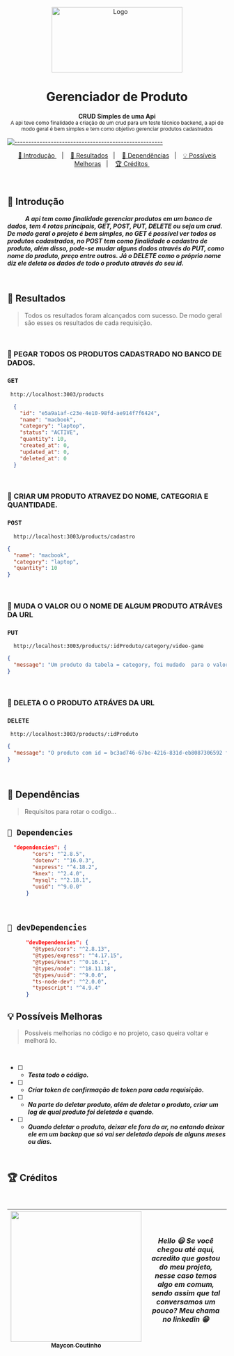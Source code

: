 <p align="center">
  <img src="https://user-images.githubusercontent.com/60453269/217870233-f17471e4-38c9-4c19-b4a8-34e0b4546807.png" alt="Logo" width="300" height="150" />
</p>

<h1 align="center"> Gerenciador de Produto </h1>

<p align="center">
  <b> CRUD Simples de uma Api </b></br>
  <sub> A api teve como finalidade a criação de um crud para um teste técnico backend, a api de modo geral é bem simples e tem como objetivo gerenciar produtos cadastrados
  <sub>
</p>

[![-----------------------------------------------------](https://raw.githubusercontent.com/andreasbm/readme/master/assets/lines/colored.png)](#table-of-contents)

<p align="center">
  <a href="#Introdução"> 🧩 Introdução </a>&nbsp;&nbsp;&nbsp;|&nbsp;&nbsp;&nbsp;
  <a href="#Resultados"> 🚀 Resultados</a>&nbsp;&nbsp;&nbsp;|&nbsp;&nbsp;&nbsp;
  <a href="#Dependências"> 🧪 Dependências</a>&nbsp;&nbsp;&nbsp;|&nbsp;&nbsp;&nbsp;
  <a href="#Ideias">💡 Possíveis Melhoras</a>&nbsp;&nbsp;&nbsp;|&nbsp;&nbsp;&nbsp;
  <a href="#Creditos"> 🏆 Créditos </a>&nbsp;&nbsp;&nbsp;&nbsp;&nbsp;&nbsp;
</p>

<br/>

<a id="Introdução"></a>
## 🧩 Introdução 

  ***⠀⠀⠀⠀A api tem como finalidade gerenciar produtos em um banco de dados, tem 4 rotas principais, GET, POST, PUT, DELETE ou seja um crud. De modo geral 
  o projeto é bem simples, no GET é possível ver todos os produtos cadastrados, no POST tem como finalidade o cadastro de produto, além disso, 
  pode-se mudar alguns dados através do PUT, como nome do produto, preço entre outros. Já o DELETE como o próprio nome diz ele deleta os dados de
  todo o produto através do seu id.***

<br/>

<a id="Resultados"></a>
## 🚀 Resultados 
  > Todos os resultados foram alcançados com sucesso. De modo geral são esses os resultados de cada requisição. 

<br/> 
  
### 🎯 PEGAR TODOS OS PRODUTOS CADASTRADO NO BANCO DE DADOS.
  
### ```GET``` 
```URL
 http://localhost:3003/products
```
  
```JSON
  {
    "id": "e5a9a1af-c23e-4e10-98fd-ae914f7f6424",
    "name": "macbook",
    "category": "laptop",
    "status": "ACTIVE",
    "quantity": 10,
    "created_at": 0,
    "updated_at": 0,
    "deleted_at": 0
  }
```
  
<br /> 
  
### 🎯  CRIAR UM PRODUTO ATRAVEZ DO NOME, CATEGORIA E QUANTIDADE.
  
### ```POST```  
  
```URL
  http://localhost:3003/products/cadastro
```
  
```JSON
{
  "name": "macbook",
  "category": "laptop",
  "quantity": 10
}
```

<br /> 
  
### 🎯  MUDA O VALOR OU O NOME DE ALGUM PRODUTO ATRÁVES DA URL 
  
### ```PUT```  
  
```URL
  http://localhost:3003/products/:idProduto/category/video-game
```
  
```JSON
{
  "message": "Um produto da tabela = category, foi mudado  para o valor = video-game com sucesso"
}
```

<br/> 
  
### 🎯  DELETA O O PRODUTO ATRÁVES DA URL 
  
### ```DELETE```  
  
```URL
 http://localhost:3003/products/:idProduto
```
  
```JSON
{
  "message": "O produto com id = bc3ad746-67be-4216-831d-eb8087306592 foi deletado."
}
```

<br /> 

<a id="Dependências"></a>
## 🧪 Dependências
> Requisitos para rotar o codigo...
  

## `📖 Dependencies` 

```JSON
  "dependencies": {
        "cors": "^2.8.5",
        "dotenv": "^16.0.3",
        "express": "^4.18.2",
        "knex": "^2.4.0",
        "mysql": "^2.18.1",
        "uuid": "^9.0.0"
      }

```

<br /> 

## `📖 devDependencies` 


```JSON
      "devDependencies": {
        "@types/cors": "^2.8.13",
        "@types/express": "^4.17.15",
        "@types/knex": "^0.16.1",
        "@types/node": "^18.11.18",
        "@types/uuid": "^9.0.0",
        "ts-node-dev": "^2.0.0",
        "typescript": "^4.9.4"
      }

```


<a id="Ideias"></a>
## 💡 Possíveis Melhoras
> Possíveis melhorias no código e no projeto, caso queira voltar e melhorá lo.

<br /> 

- [ ] - ***Testa todo o código.*** 
- [ ] - ***Criar token de confirmação de token para cada requisição.***
- [ ] - ***Na parte do deletar produto, além de deletar o produto, criar um log de qual produto foi deletado e quando.***
- [ ] - ***Quando deletar o produto, deixar ele fora do ar, no entando deixar ele em um backap que só vai ser deletado depois de alguns meses ou dias.***

<br /> 

<a id="Creditos"></a>
## 🏆 Créditos

<br /> 

<div > 

| [<img src="https://user-images.githubusercontent.com/60453269/217899761-dc2d4e4b-3336-419d-9076-79304290aa0a.png" width=300><br><sub> Maycon Coutinho </sub>](https://www.linkedin.com/in/maycon-coutinho/) | ***Hello 😃 Se você chegou até aqui, acredito que gostou do meu projeto, nesse caso temos algo em comum, sendo assim que tal conversamos um pouco? Meu chama no linkedin 😁*** | 
|---|---|




</div> 
